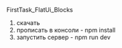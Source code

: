 FirstTask_FlatUi_Blocks

1) скачать
2) прописать в консоли - npm install
3) запустить сервер - npm run dev
